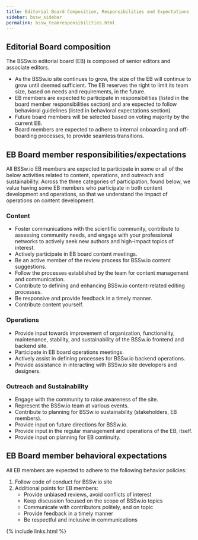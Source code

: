 ```yaml
---
title: Editorial Board Composition, Responsibilities and Expectations
sidebar: bssw_sidebar
permalink: bssw_teamresponsibilities.html
---
```


## Editorial Board composition
The BSSw.io editorial board (EB) is composed of senior editors and associate editors. 
* As the BSSw.io site continues to grow, the size of the EB will continue to grow until deemed sufficient. The EB reserves the right to limit its team size, based on needs and requirements, in the future. 
* EB members are expected to participate in responsibilities (listed in the board member responsibilities section) and are expected to follow behavioral guidelines (listed in behavioral expectations section).
* Future board members will be selected based on voting majority by the current EB.
* Board members are expected to adhere to internal onboarding and off-boarding processes, to provide seamless transitions.

## EB Board member responsibilities/expectations
All BSSw.io EB members are expected to participate in some or all of the below activities related to content, operations, and outreach and sustainability. Across the three categories of participation, found below, we value having some EB members who participate in both content development and operations, so that we understand the impact of operations on content development.

### Content
* Foster communications with the scientific community, contribute to assessing community needs, and engage with your professional networks to actively seek new authors and high-impact topics of interest. 
* Actively participate in EB board content meetings.
* Be an active member of the review process for BSSw.io content suggestions.
* Follow the processes established by the team for content management and communication.
* Contribute to defining and enhancing BSSw.io content-related editing processes.
* Be responsive and provide feedback in a timely manner.
* Contribute content yourself.

### Operations
* Provide input towards improvement of organization, functionality, maintenance, stability, and sustainability of the BSSw.io frontend and backend site.
* Participate in EB board operations meetings.
* Actively assist in defining processes for BSSw.io backend operations.
* Provide assistance in interacting with BSSw.io site developers and designers.

### Outreach and Sustainability
* Engage with the community to raise awareness of the site.
* Represent the BSSw.io team at various events.
* Contribute to planning for BSSw.io sustainability (stakeholders, EB members).
* Provide input on future directions for BSSw.io.
* Provide input in the regular management and operations of the EB, itself.
* Provide input on planning for EB continuity.

## EB Board member behavioral expectations
All EB members are expected to adhere to the following behavior policies: 
1. Follow code of conduct for BSSw.io site
2. Additional points for EB members:
   * Provide unbiased reviews, avoid conflicts of interest
   * Keep discussion focused on the scope of BSSw.io topics
   * Communicate with contributors politely, and on topic
   * Provide feedback in a timely manner
   * Be respectful and inclusive in communications 


{% include links.html %}
